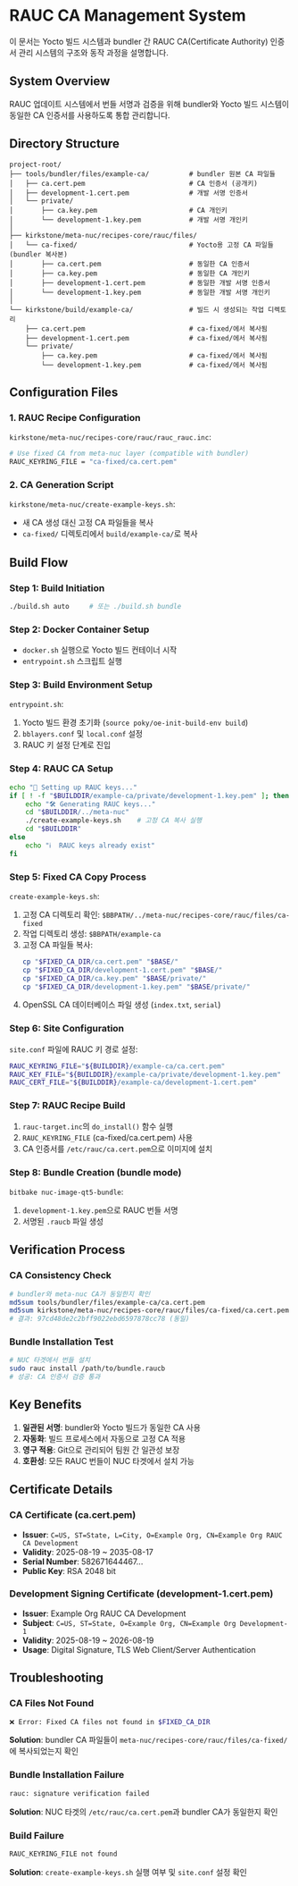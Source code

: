 # RAUC CA Management System

이 문서는 Yocto 빌드 시스템과 bundler 간 RAUC CA(Certificate Authority) 인증서 관리 시스템의 구조와 동작 과정을 설명합니다.

## System Overview

RAUC 업데이트 시스템에서 번들 서명과 검증을 위해 bundler와 Yocto 빌드 시스템이 동일한 CA 인증서를 사용하도록 통합 관리합니다.

## Directory Structure

```
project-root/
├── tools/bundler/files/example-ca/          # bundler 원본 CA 파일들
│   ├── ca.cert.pem                          # CA 인증서 (공개키)
│   ├── development-1.cert.pem               # 개발 서명 인증서
│   └── private/
│       ├── ca.key.pem                       # CA 개인키
│       └── development-1.key.pem            # 개발 서명 개인키
│
├── kirkstone/meta-nuc/recipes-core/rauc/files/
│   └── ca-fixed/                            # Yocto용 고정 CA 파일들 (bundler 복사본)
│       ├── ca.cert.pem                      # 동일한 CA 인증서
│       ├── ca.key.pem                       # 동일한 CA 개인키
│       ├── development-1.cert.pem           # 동일한 개발 서명 인증서
│       └── development-1.key.pem            # 동일한 개발 서명 개인키
│
└── kirkstone/build/example-ca/              # 빌드 시 생성되는 작업 디렉토리
    ├── ca.cert.pem                          # ca-fixed/에서 복사됨
    ├── development-1.cert.pem               # ca-fixed/에서 복사됨
    └── private/
        ├── ca.key.pem                       # ca-fixed/에서 복사됨
        └── development-1.key.pem            # ca-fixed/에서 복사됨
```

## Configuration Files

### 1. RAUC Recipe Configuration
`kirkstone/meta-nuc/recipes-core/rauc/rauc_rauc.inc`:
```bash
# Use fixed CA from meta-nuc layer (compatible with bundler)
RAUC_KEYRING_FILE = "ca-fixed/ca.cert.pem"
```

### 2. CA Generation Script
`kirkstone/meta-nuc/create-example-keys.sh`:
- 새 CA 생성 대신 고정 CA 파일들을 복사
- `ca-fixed/` 디렉토리에서 `build/example-ca/`로 복사

## Build Flow

### Step 1: Build Initiation
```bash
./build.sh auto     # 또는 ./build.sh bundle
```

### Step 2: Docker Container Setup
- `docker.sh` 실행으로 Yocto 빌드 컨테이너 시작
- `entrypoint.sh` 스크립트 실행

### Step 3: Build Environment Setup
`entrypoint.sh`:
1. Yocto 빌드 환경 초기화 (`source poky/oe-init-build-env build`)
2. `bblayers.conf` 및 `local.conf` 설정
3. RAUC 키 설정 단계로 진입

### Step 4: RAUC CA Setup
```bash
echo "🔑 Setting up RAUC keys..."
if [ ! -f "$BUILDDIR/example-ca/private/development-1.key.pem" ]; then
    echo "🛠 Generating RAUC keys..."
    cd "$BUILDDIR/../meta-nuc"
    ./create-example-keys.sh    # 고정 CA 복사 실행
    cd "$BUILDDIR"
else
    echo "ℹ️  RAUC keys already exist"
fi
```

### Step 5: Fixed CA Copy Process
`create-example-keys.sh`:
1. 고정 CA 디렉토리 확인: `$BBPATH/../meta-nuc/recipes-core/rauc/files/ca-fixed`
2. 작업 디렉토리 생성: `$BBPATH/example-ca`
3. 고정 CA 파일들 복사:
   ```bash
   cp "$FIXED_CA_DIR/ca.cert.pem" "$BASE/"
   cp "$FIXED_CA_DIR/development-1.cert.pem" "$BASE/"
   cp "$FIXED_CA_DIR/ca.key.pem" "$BASE/private/"
   cp "$FIXED_CA_DIR/development-1.key.pem" "$BASE/private/"
   ```
4. OpenSSL CA 데이터베이스 파일 생성 (`index.txt`, `serial`)

### Step 6: Site Configuration
`site.conf` 파일에 RAUC 키 경로 설정:
```bash
RAUC_KEYRING_FILE="${BUILDDIR}/example-ca/ca.cert.pem"
RAUC_KEY_FILE="${BUILDDIR}/example-ca/private/development-1.key.pem"
RAUC_CERT_FILE="${BUILDDIR}/example-ca/development-1.cert.pem"
```

### Step 7: RAUC Recipe Build
1. `rauc-target.inc`의 `do_install()` 함수 실행
2. `RAUC_KEYRING_FILE` (ca-fixed/ca.cert.pem) 사용
3. CA 인증서를 `/etc/rauc/ca.cert.pem`으로 이미지에 설치

### Step 8: Bundle Creation (bundle mode)
`bitbake nuc-image-qt5-bundle`:
1. `development-1.key.pem`으로 RAUC 번들 서명
2. 서명된 `.raucb` 파일 생성

## Verification Process

### CA Consistency Check
```bash
# bundler와 meta-nuc CA가 동일한지 확인
md5sum tools/bundler/files/example-ca/ca.cert.pem
md5sum kirkstone/meta-nuc/recipes-core/rauc/files/ca-fixed/ca.cert.pem
# 결과: 97cd48de2c2bff9022ebd6597878cc78 (동일)
```

### Bundle Installation Test
```bash
# NUC 타겟에서 번들 설치
sudo rauc install /path/to/bundle.raucb
# 성공: CA 인증서 검증 통과
```

## Key Benefits

1. **일관된 서명**: bundler와 Yocto 빌드가 동일한 CA 사용
2. **자동화**: 빌드 프로세스에서 자동으로 고정 CA 적용
3. **영구 적용**: Git으로 관리되어 팀원 간 일관성 보장
4. **호환성**: 모든 RAUC 번들이 NUC 타겟에서 설치 가능

## Certificate Details

### CA Certificate (ca.cert.pem)
- **Issuer**: `C=US, ST=State, L=City, O=Example Org, CN=Example Org RAUC CA Development`
- **Validity**: 2025-08-19 ~ 2035-08-17
- **Serial Number**: 582671644467...
- **Public Key**: RSA 2048 bit

### Development Signing Certificate (development-1.cert.pem)
- **Issuer**: Example Org RAUC CA Development
- **Subject**: `C=US, ST=State, O=Example Org, CN=Example Org Development-1`
- **Validity**: 2025-08-19 ~ 2026-08-19
- **Usage**: Digital Signature, TLS Web Client/Server Authentication

## Troubleshooting

### CA Files Not Found
```bash
❌ Error: Fixed CA files not found in $FIXED_CA_DIR
```
**Solution**: bundler CA 파일들이 `meta-nuc/recipes-core/rauc/files/ca-fixed/`에 복사되었는지 확인

### Bundle Installation Failure
```bash
rauc: signature verification failed
```
**Solution**: NUC 타겟의 `/etc/rauc/ca.cert.pem`과 bundler CA가 동일한지 확인

### Build Failure
```bash
RAUC_KEYRING_FILE not found
```
**Solution**: `create-example-keys.sh` 실행 여부 및 `site.conf` 설정 확인